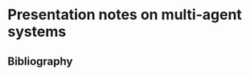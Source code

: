 Presentation notes on multi-agent systems
=========================================

Bibliography
------------


